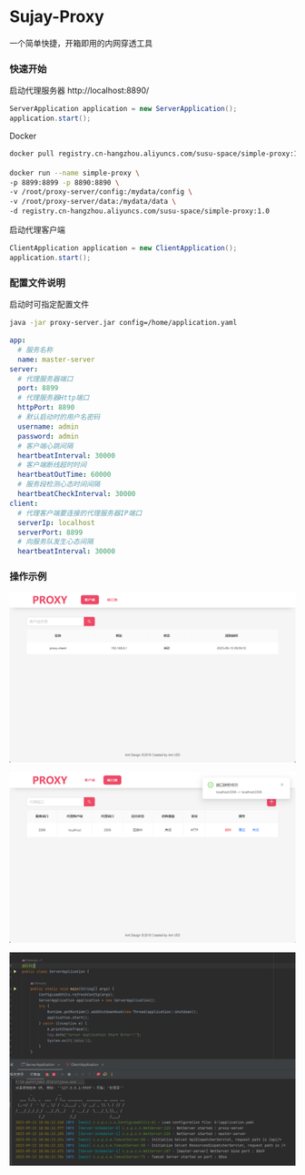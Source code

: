 # Sujay-Proxy
一个简单快捷，开箱即用的内网穿透工具

### 快速开始
启动代理服务器 http://localhost:8890/

```java
ServerApplication application = new ServerApplication();
application.start();
```

Docker
```sh
docker pull registry.cn-hangzhou.aliyuncs.com/susu-space/simple-proxy:1.0

docker run --name simple-proxy \
-p 8899:8899 -p 8890:8890 \
-v /root/proxy-server/config:/mydata/config \
-v /root/proxy-server/data:/mydata/data \
-d registry.cn-hangzhou.aliyuncs.com/susu-space/simple-proxy:1.0
```

启动代理客户端
```java
ClientApplication application = new ClientApplication();
application.start();
```

### 配置文件说明
启动时可指定配置文件
```sh
java -jar proxy-server.jar config=/home/application.yaml
```

```yaml
app:
  # 服务名称
  name: master-server
server:
  # 代理服务器端口
  port: 8899
  # 代理服务器Http端口
  httpPort: 8890
  # 默认启动时的用户名密码
  username: admin
  password: admin
  # 客户端心跳间隔
  heartbeatInterval: 30000
  # 客户端断线超时时间
  heartbeatOutTime: 60000
  # 服务段检测心态时间间隔
  heartbeatCheckInterval: 30000
client:
  # 代理客户端要连接的代理服务器IP端口
  serverIp: localhost
  serverPort: 8899
  # 向服务队发生心态间隔
  heartbeatInterval: 30000
```

### 操作示例
![](https://github.com/fxbsujay/Sujay-Proxy/blob/main/assets/img/img_2.png)

![](https://github.com/fxbsujay/Sujay-Proxy/blob/main/assets/img/img_3.png)

![](https://github.com/fxbsujay/Sujay-Proxy/blob/main/assets/img/img_4.png)